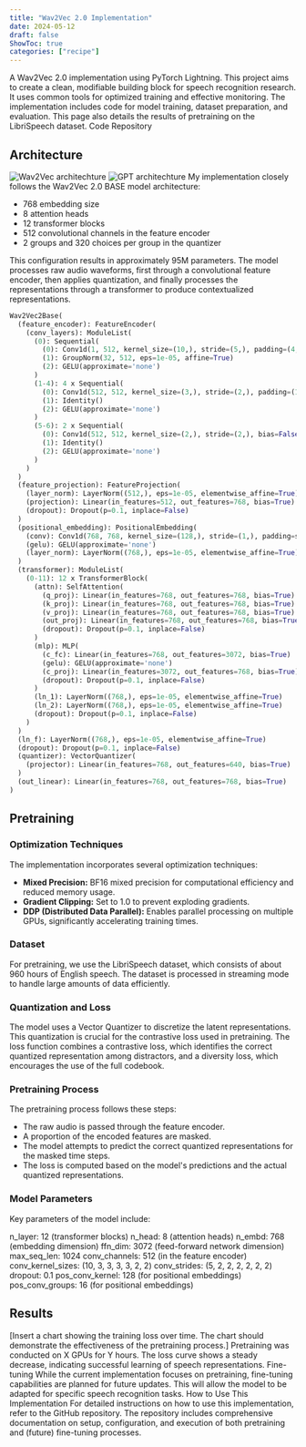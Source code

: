 ```yaml
---
title: "Wav2Vec 2.0 Implementation"
date: 2024-05-12
draft: false
ShowToc: true
categories: ["recipe"]
---
```


A Wav2Vec 2.0 implementation using PyTorch Lightning. This project aims to create a clean, modifiable building block for speech recognition research. It uses common tools for optimized training and effective monitoring. The implementation includes code for model training, dataset preparation, and evaluation. This page also details the results of pretraining on the LibriSpeech dataset.
Code Repository


## Architecture
![Wav2Vec architechture](/img/wav2vec2/architechture.png)
![GPT architechture](/img/gpt-lightning/gpt2-architechture.png)
My implementation closely follows the Wav2Vec 2.0 BASE model architecture:

- 768 embedding size
- 8 attention heads
- 12 transformer blocks
- 512 convolutional channels in the feature encoder
- 2 groups and 320 choices per group in the quantizer

This configuration results in approximately 95M parameters.
The model processes raw audio waveforms, first through a convolutional feature encoder, then applies quantization, and finally processes the representations through a transformer to produce contextualized representations.

```python
Wav2Vec2Base(
  (feature_encoder): FeatureEncoder(
    (conv_layers): ModuleList(
      (0): Sequential(
        (0): Conv1d(1, 512, kernel_size=(10,), stride=(5,), padding=(4,), bias=False)
        (1): GroupNorm(32, 512, eps=1e-05, affine=True)
        (2): GELU(approximate='none')
      )
      (1-4): 4 x Sequential(
        (0): Conv1d(512, 512, kernel_size=(3,), stride=(2,), padding=(1,), bias=False)
        (1): Identity()
        (2): GELU(approximate='none')
      )
      (5-6): 2 x Sequential(
        (0): Conv1d(512, 512, kernel_size=(2,), stride=(2,), bias=False)
        (1): Identity()
        (2): GELU(approximate='none')
      )
    )
  )
  (feature_projection): FeatureProjection(
    (layer_norm): LayerNorm((512,), eps=1e-05, elementwise_affine=True)
    (projection): Linear(in_features=512, out_features=768, bias=True)
    (dropout): Dropout(p=0.1, inplace=False)
  )
  (positional_embedding): PositionalEmbedding(
    (conv): Conv1d(768, 768, kernel_size=(128,), stride=(1,), padding=same, groups=16)
    (gelu): GELU(approximate='none')
    (layer_norm): LayerNorm((768,), eps=1e-05, elementwise_affine=True)
  )
  (transformer): ModuleList(
    (0-11): 12 x TransformerBlock(
      (attn): SelfAttention(
        (q_proj): Linear(in_features=768, out_features=768, bias=True)
        (k_proj): Linear(in_features=768, out_features=768, bias=True)
        (v_proj): Linear(in_features=768, out_features=768, bias=True)
        (out_proj): Linear(in_features=768, out_features=768, bias=True)
        (dropout): Dropout(p=0.1, inplace=False)
      )
      (mlp): MLP(
        (c_fc): Linear(in_features=768, out_features=3072, bias=True)
        (gelu): GELU(approximate='none')
        (c_proj): Linear(in_features=3072, out_features=768, bias=True)
        (dropout): Dropout(p=0.1, inplace=False)
      )
      (ln_1): LayerNorm((768,), eps=1e-05, elementwise_affine=True)
      (ln_2): LayerNorm((768,), eps=1e-05, elementwise_affine=True)
      (dropout): Dropout(p=0.1, inplace=False)
    )
  )
  (ln_f): LayerNorm((768,), eps=1e-05, elementwise_affine=True)
  (dropout): Dropout(p=0.1, inplace=False)
  (quantizer): VectorQuantizer(
    (projector): Linear(in_features=768, out_features=640, bias=True)
  )
  (out_linear): Linear(in_features=768, out_features=768, bias=True)
)
```
## Pretraining
### Optimization Techniques
The implementation incorporates several optimization techniques:

- **Mixed Precision:** BF16 mixed precision for computational efficiency and reduced memory usage.
- **Gradient Clipping:** Set to 1.0 to prevent exploding gradients.
- **DDP (Distributed Data Parallel):** Enables parallel processing on multiple GPUs, significantly accelerating training times.

### Dataset
For pretraining, we use the LibriSpeech dataset, which consists of about 960 hours of English speech. The dataset is processed in streaming mode to handle large amounts of data efficiently.

### Quantization and Loss
The model uses a Vector Quantizer to discretize the latent representations. This quantization is crucial for the contrastive loss used in pretraining. The loss function combines a contrastive loss, which identifies the correct quantized representation among distractors, and a diversity loss, which encourages the use of the full codebook.

### Pretraining Process
The pretraining process follows these steps:

- The raw audio is passed through the feature encoder.
- A proportion of the encoded features are masked.
- The model attempts to predict the correct quantized representations for the masked time steps.
- The loss is computed based on the model's predictions and the actual quantized representations.

### Model Parameters
Key parameters of the model include:

n_layer: 12 (transformer blocks)
n_head: 8 (attention heads)
n_embd: 768 (embedding dimension)
ffn_dim: 3072 (feed-forward network dimension)
max_seq_len: 1024
conv_channels: 512 (in the feature encoder)
conv_kernel_sizes: (10, 3, 3, 3, 3, 2, 2)
conv_strides: (5, 2, 2, 2, 2, 2, 2)
dropout: 0.1
pos_conv_kernel: 128 (for positional embeddings)
pos_conv_groups: 16 (for positional embeddings)

## Results
[Insert a chart showing the training loss over time. The chart should demonstrate the effectiveness of the pretraining process.]
Pretraining was conducted on X GPUs for Y hours. The loss curve shows a steady decrease, indicating successful learning of speech representations.
Fine-tuning
While the current implementation focuses on pretraining, fine-tuning capabilities are planned for future updates. This will allow the model to be adapted for specific speech recognition tasks.
How to Use This Implementation
For detailed instructions on how to use this implementation, refer to the GitHub repository. The repository includes comprehensive documentation on setup, configuration, and execution of both pretraining and (future) fine-tuning processes.
